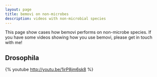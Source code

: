 ```yaml
---
layout: page
title: bemovi on non-microbes
description: videos with non-microbial species
---
```


This page show cases how bemovi performs on non-microbe species. If you have some videos
showing how you use bemovi, please get in touch with me!

Drosophila
----------

{% youtube http://youtu.be/1irP8jm6sk8 %}


